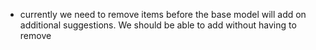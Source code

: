- currently we need to remove items before the base model will add on additional suggestions. We should be able to add without having to remove
